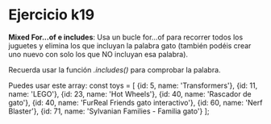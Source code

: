 # Ejercicio k19

**Mixed For...of e includes**: Usa un bucle for...of para recorrer todos los juguetes y elimina los que incluyan la palabra gato (también podéis crear uno nuevo con solo los que NO incluyan esa palabra).

Recuerda usar la función *.includes()* para comprobar la palabra.

Puedes usar este array:
const toys = [
    {id: 5, name: 'Transformers'},
    {id: 11, name: 'LEGO'},
    {id: 23, name: 'Hot Wheels'},
    {id: 40, name: 'Rascador de gato'},
    {id: 40, name: 'FurReal Friends gato interactivo'},
    {id: 60, name: 'Nerf Blaster'},
    {id: 71, name: 'Sylvanian Families - Familia gato'}
];